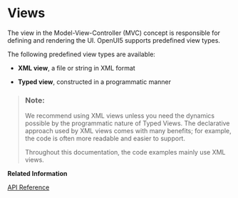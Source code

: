 <!-- loio91f27e3e6f4d1014b6dd926db0e91070 -->

# Views

The view in the Model-View-Controller \(MVC\) concept is responsible for defining and rendering the UI. OpenUI5 supports predefined view types.

The following predefined view types are available:

-   **XML view**, a file or string in XML format

-   **Typed view**, constructed in a programmatic manner


> ### Note:  
> We recommend using XML views unless you need the dynamics possible by the programmatic nature of Typed Views. The declarative approach used by XML views comes with many benefits; for example, the code is often more readable and easier to support.
> 
> Throughout this documentation, the code examples mainly use XML views.

**Related Information**  


[API Reference](https://ui5.sap.com/#/api/sap.ui.core.mvc.View)

